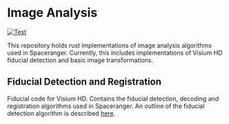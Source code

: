 # Image Analysis

[![Test](https://github.com/10XDev/rust-template/actions/workflows/test.yaml/badge.svg)](https://github.com/10XDev/rust-template/actions/workflows/test.yaml)

This repository holds rust implementations of image analysis algorithms used in Spaceranger.
Currently, this includes implementations of Visium HD fiducial detection and basic image transformations.

## Fiducial Detection and Registration
Fiducial code for Visium HD. Contains the fiducial detection, decoding and registration algorithms used in Spaceranger.
An outline of the fiducial detection algorithm is described [here][]. 

[here]: https://www.cv-foundation.org/openaccess/content_cvpr_2016/papers/Calvet_Detection_and_Accurate_CVPR_2016_paper.pdf
